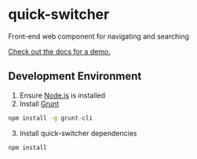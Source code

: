 # quick-switcher
Front-end web component for navigating and searching

[Check out the docs for a demo.](https://lightster.github.io/quick-switcher/)

## Development Environment

1. Ensure [Node.js](https://nodejs.org) is installed
2. Install [Grunt](http://gruntjs.com/getting-started)
  ```bash
  npm install -g grunt-cli
  ```
3. Install quick-switcher dependencies
  ```bash
  npm install
  ```
